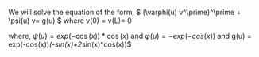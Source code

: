 We will solve the equation of the form,
$ 		(\varphi(u) v^\prime)^\prime + \psi(u) v= g(u) $
where v(0) = v(L)= 0


where, $\psi(u) = exp(-\cos(x))*\cos(x)$
and $\varphi(u) =-exp(-cos(x))$
and g(u) = exp(-cos(x))*(-sin(x)+2*sin(x)*cos(x))$
